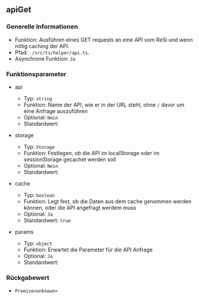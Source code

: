 ## apiGet

### Generelle Informationen

- Funktion: Ausführen eines GET requests an eine API vom ReSi und wenn nötig caching der API.
- Pfad: `./src/ts/helper/api.ts`.
- Asynchrone Funktion: `Ja`

### Funktionsparameter

- api

  - Typ: `string`
  - Funktion: Name der API, wie er in der URL steht, ohne `/` davor um eine Anfrage auszuführen
  - Optional: `Nein`
  - Standardwert:

- storage

  - Typ: `Storage`
  - Funktion: Festlegen, ob die API im localStorage oder im sessionStorage gecachet werden soll
  - Optional: `Nein`
  - Standardwert:

- cache

  - Typ: `boolean`
  - Funktion: Legt fest, ob die Daten aus dem cache genommen werden können, oder die API angefragt werdem muss
  - Optional: `Ja`
  - Standardwert: `true`

- params
  - Typ: `object`
  - Funktion: Erwartet die Parameter für die API Anfrage
  - Optional: `Ja`
  - Standardwert:

### Rückgabewert

- `Promise<unknown>`
